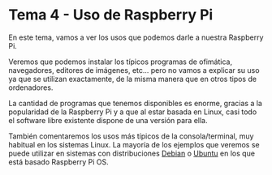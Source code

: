 # Tema 4 - Uso de Raspberry Pi

En este tema, vamos a ver los usos que podemos darle a nuestra Raspberry Pi.

Veremos que podemos instalar los típicos programas de ofimática, navegadores, editores de imágenes, etc... pero no vamos a explicar su uso ya que se utilizan exactamente, de la misma manera que en otros tipos de ordenadores.

La cantidad de programas que tenemos disponibles es enorme, gracias a la popularidad de la Raspberry Pi y a que al estar basada en Linux, casi todo el software libre existente dispone de una versión para ella.

También comentaremos los usos más típicos de la consola/terminal, muy habitual en los sistemas Linux. La mayoría de los ejemplos que veremos se puede utilizar en  sistemas con distribuciones [Debian](https://www.debian.org/index.es.html) o [Ubuntu](https://www.ubuntu.com/) en los que está basado Raspberry Pi OS.

